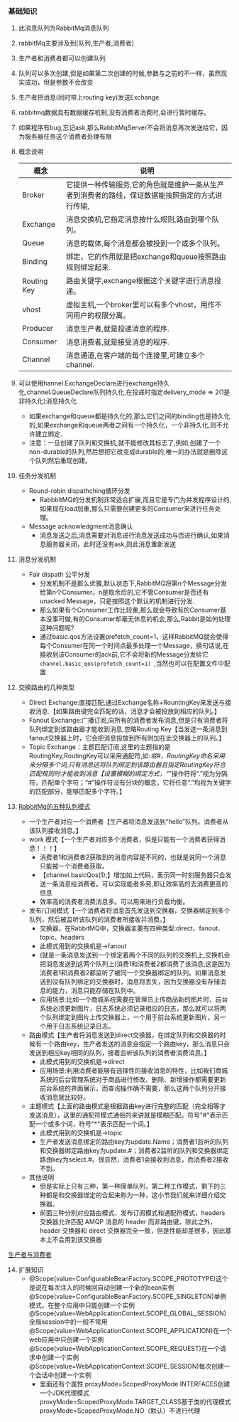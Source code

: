 ### 基础知识
1. 此消息队列为RabbitMq消息队列
2. rabbitMq主要涉及到[队列,生产者,消费者]
3. 生产者和消费者都可以创建队列
4. 队列可以多次创建,但是如果第二次创建的时候,参数与之前的不一样，虽然现实成功，但是参数不会改变
5. 生产者把消息(同时带上routing key)发送Exchange
6. rabbitmq数据具有数据缓存机制,没有消费者消费时,会进行暂时缓存。
7. 如果程序有bug,忘记ask,那么RabbitMqServer不会将消息再次发送给它，因为服务器任务这个消费者处理有限
8. 概念说明

    | 概念  |   说明  |
    |---|  --- |
    |Broker|它提供一种传输服务,它的角色就是维护一条从生产者到消费者的路线，保证数据能按照指定的方式进行传输,| 
    |Exchange|消息交换机,它指定消息按什么规则,路由到哪个队列。 |
    |Queue|消息的载体,每个消息都会被投到一个或多个队列。 |
    |Binding|绑定，它的作用就是把exchange和queue按照路由规则绑定起来.| 
    |Routing Key|路由关键字,exchange根据这个关键字进行消息投递。 |
    |vhost|虚拟主机,一个broker里可以有多个vhost，用作不同用户的权限分离。| 
    |Producer|消息生产者,就是投递消息的程序. |
    |Consumer|消息消费者,就是接受消息的程序. |
    |Channel|消息通道,在客户端的每个连接里,可建立多个channel.|
9. 可以使用hannel.ExchangeDeclare进行exchange持久化,channel.QueueDeclare队列持久化,在投递时指定delivery_mode => 2(1是非持久化)消息持久化
    - 如果exchange和queue都是持久化的,那么它们之间的binding也是持久化的,如果exchange和queue两者之间有一个持久化，一个非持久化,则不允许建立绑定.
    - 注意：一旦创建了队列和交换机,就不能修改其标志了,例如,创建了一个non-durable的队列,然后想把它改变成durable的,唯一的办法就是删除这个队列然后重现创建。 

10. 任务分发机制
    - Round-robin dispathching循环分发
        - RabbbitMQ的分发机制非常适合扩展,而且它是专门为并发程序设计的,如果现在load加重,那么只需要创建更多的Consumer来进行任务处理。
    - Message acknowledgment消息确认
        - 消息发送之后,消息需要对消息进行消息发送成功与否进行确认,如果消息服务器关闭，此时还没有ask,则此消息重新发送
11. 消息分发机制
    - Fair dispath 公平分发
        - 分发机制不是那么优雅,默认状态下,RabbitMQ将第n个Message分发给第n个Consumer。n是取余后的,它不管Consumer是否还有unacked Message，只是按照这个默认的机制进行分发. 
        - 那么如果有个Consumer工作比较重,那么就会导致有的Consumer基本没事可做,有的Consumer却毫无休息的机会,那么,Rabbit是如何处理这种问题呢?
        - 通过basic.qos方法设置prefetch_count=1，这样RabbitMQ就会使得每个Consumer在同一个时间点最多处理一个Message，换句话说,在接收到该Consumer的ack前,它不会将新的Message分发给它
            `channel.basic_qos(prefetch_count=1) `,当然也可以在配置文件中配置
            
12. 交换路由的几种类型
    - Direct Exchange:直接匹配,通过Exchange名称+RountingKey来发送与接收消息.【如果路由键完全匹配的话，消息才会被投放到相应的队列。】
    - Fanout Exchange:广播订阅,向所有的消费者发布消息,但是只有消费者将队列绑定到该路由器才能收到消息,忽略Routing Key【当发送一条消息到fanout交换器上时，它会把消息投放到所有附加在此交换器上的队列。】
    - Topic Exchange：主题匹配订阅,这里的主题指的是RoutingKey,RoutingKey可以采用通配符,如:*或#，RoutingKey命名采用.来分隔多个词,只有消息这将队列绑定到该路由器且指定RoutingKey符合匹配规则时才能收到消息【设置模糊的绑定方式，“*”操作符将“.”视为分隔符，匹配单个字符；“#”操作符没有分块的概念，它将任意“.”均视为关键字的匹配部分，能够匹配多个字符。】
    
13. [RabbitMq的五种队列模式](https://www.cnblogs.com/ysocean/p/9251884.html)
    - 一个生产者对应一个消费者【生产者将消息发送到“hello”队列。消费者从该队列接收消息。】
    - work 模式【一个生产者对应多个消费者，但是只能有一个消费者获得消息！！！】
        - 消费者1和消费者2获取到的消息内容是不同的，也就是说同一个消息只能被一个消费者获取。
        - 【channel.basicQos(1);】增加如上代码，表示同一时刻服务器只会发送一条消息给消费者。可以实现能者多劳,即让效率高的去消费更高的信息
        - 效率高的消费者消费消息多。可以用来进行负载均衡。
    - 发布/订阅模式【一个消费者将消息首先发送到交换器，交换器绑定到多个队列，然后被监听该队列的消费者所接收并消费。】
        - 交换器，在RabbitMQ中，交换器主要有四种类型:direct、fanout、topic、headers
        - 此模式用到的交换机是->fanout
        - (就是一条消息发送到一个绑定着两个不同的队列的交换机上,交换机会把消息发送到这两个队列上)消费1和消费者2都消费了该消息,这是因为消费者1和消费者2都监听了被同一个交换器绑定的队列。如果消息发送到没有队列绑定的交换器时，消息将丢失，因为交换器没有存储消息的能力，消息只能存储在队列中。
        - 应用场景:比如一个商城系统需要在管理员上传商品新的图片时，前台系统必须更新图片，日志系统必须记录相应的日志，那么就可以将两个队列绑定到图片上传交换器上，一个用于前台系统更新图片，另一个用于日志系统记录日志。
    - 路由模式【生产者将消息发送到direct交换器，在绑定队列和交换器的时候有一个路由key，生产者发送的消息会指定一个路由key，那么消息只会发送到相应key相同的队列，接着监听该队列的消费者消费消息。】
        - 此模式用到的交换机是->direct
        - 应用场景:利用消费者能够有选择性的接收消息的特性，比如我们商城系统的后台管理系统对于商品进行修改、删除、新增操作都需要更新前台系统的界面展示，而查询操作确不需要，那么这两个队列分开接收消息就比较好。
    - 主题模式【上面的路由模式是根据路由key进行完整的匹配（完全相等才发送消息），这里的通配符模式通俗的来讲就是模糊匹配。符号"#"表示匹配一个或多个词，符号"*"表示匹配一个词。】
        - 此模式用到的交换机是->topic
        - 生产者发送消息绑定的路由key为update.Name；消费者1监听的队列和交换器绑定路由key为update.#；消费者2监听的队列和交换器绑定路由key为select.#。很显然，消费者1会接收到消息，而消费者2接收不到。
    - 其他说明
        - 但是实际上只有三种，第一种简单队列，第二种工作模式，剩下的三种都是和交换器绑定的合起来称为一种，这小节我们就来详细介绍交换器。
        - 前面三种分别对应路由模式、发布订阅模式和通配符模式，headers 交换器允许匹配 AMQP 消息的 header 而非路由键，除此之外，header 交换器和 direct 交换器完全一致，但是性能却差很多，因此基本上不会用到该交换器
        
[生产者与消费者](https://images2018.cnblogs.com/blog/1120165/201807/1120165-20180718210739808-323080287.png)
    
    
    
    
14. 扩展知识
    - @Scope(value=ConfigurableBeanFactory.SCOPE_PROTOTYPE)这个是说在每次注入的时候回自动创建一个新的bean实例
      @Scope(value=ConfigurableBeanFactory.SCOPE_SINGLETON)单例模式，在整个应用中只能创建一个实例
      @Scope(value=WebApplicationContext.SCOPE_GLOBAL_SESSION)全局session中的一般不常用
      @Scope(value=WebApplicationContext.SCOPE_APPLICATION)在一个web应用中只创建一个实例
      @Scope(value=WebApplicationContext.SCOPE_REQUEST)在一个请求中创建一个实例
      @Scope(value=WebApplicationContext.SCOPE_SESSION)每次创建一个会话中创建一个实例
        - 里面还有个属性
            proxyMode=ScopedProxyMode.INTERFACES创建一个JDK代理模式
            proxyMode=ScopedProxyMode.TARGET_CLASS基于类的代理模式
            proxyMode=ScopedProxyMode.NO（默认）不进行代理
    
    